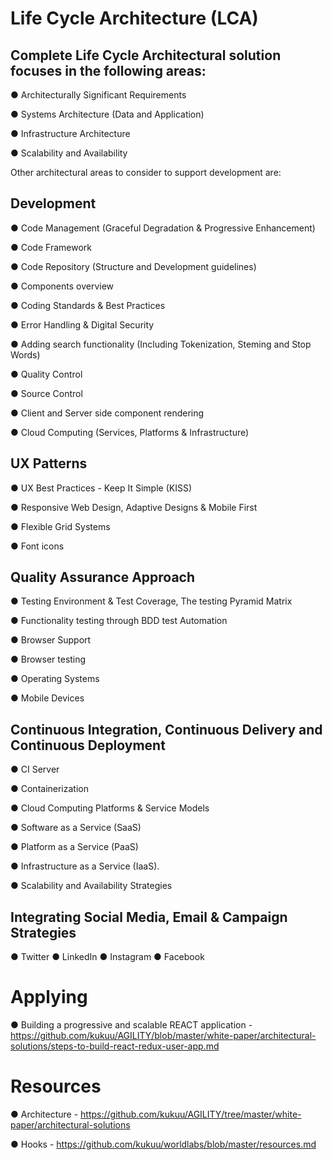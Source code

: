 
# Life Cycle Architecture (LCA)


## Complete Life Cycle Architectural solution focuses in the following areas:

● Architecturally Significant Requirements

● Systems Architecture (Data and Application)

● Infrastructure Architecture

● Scalability and Availability


Other architectural areas to consider to support development are: 
 

## Development

● Code Management (Graceful Degradation & Progressive Enhancement)

● Code Framework

● Code Repository (Structure and Development guidelines)

● Components overview

● Coding Standards & Best Practices

● Error Handling & Digital Security

● Adding search functionality (Including Tokenization, Steming and Stop Words)

● Quality Control

● Source Control

● Client and Server side component rendering

● Cloud Computing (Services, Platforms & Infrastructure) 


## UX Patterns

● UX Best Practices - Keep It Simple (KISS)

● Responsive Web Design, Adaptive Designs & Mobile First

● Flexible Grid Systems

● Font icons


## Quality Assurance Approach

● Testing Environment & Test Coverage, The testing Pyramid Matrix

● Functionality testing through BDD test Automation

● Browser Support

● Browser testing

● Operating Systems

● Mobile Devices


## Continuous Integration, Continuous Delivery and Continuous Deployment

● CI Server

● Containerization

●  Cloud Computing Platforms & Service Models

●  Software as a Service (SaaS)

●  Platform as a Service (PaaS) 

●  Infrastructure as a Service (IaaS).

●  Scalability and Availability Strategies


##  Integrating Social Media, Email & Campaign Strategies

●  Twitter
●  LinkedIn
●  Instagram
●  Facebook

# Applying

●  Building a progressive and scalable REACT application - https://github.com/kukuu/AGILITY/blob/master/white-paper/architectural-solutions/steps-to-build-react-redux-user-app.md

# Resources

● Architecture - https://github.com/kukuu/AGILITY/tree/master/white-paper/architectural-solutions

● Hooks - https://github.com/kukuu/worldlabs/blob/master/resources.md 


